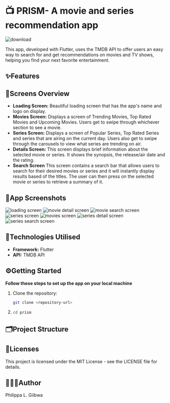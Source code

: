 # 📺 PRISM- A movie and series recommendation app


![download](https://github.com/user-attachments/assets/d6b3c70a-58de-49e7-885a-a26442869555)

This app, developed with Flutter, uses the TMDB API to offer users an easy way to search for and get recommendations on movies and TV shows, helping you find your next favorite entertainment.

## ✨Features
## 📲Screens Overview
* __Loading Screen:__ Beautiful loading screen that has the app's name and logo on display.
* __Movies Screen:__ Displays a screen of Trending Movies, Top Rated Movies and Upcoming Movies. Users get to swipe through whichever section to see a movie.
* __Series Screen:__ Displays a screen of Popular Series, Top Rated Series and series that are airing on the current day. Users also get to swipe through the carousels to view what series are trending on air.
* __Details Screen:__ This screen displays brief information about the selected movie or series. It shows the synopsis, the release/air date and the rating.
* __Search Screen__ This screen contains a search bar that allows users to search for their desired movies or series and it will instantly display results based of the titles. The user can then press on the selected movie or series to retrieve a summary of it. 
## 📱App Screenshots
![loading screen](https://github.com/user-attachments/assets/44df4751-141c-4a3a-8b2e-229e20e58b27)
![movie detail screen](https://github.com/user-attachments/assets/845b9007-6c16-424f-b781-f190eab16c30)
![movie search screen](https://github.com/user-attachments/assets/d990cb17-072f-4e51-8ea4-ff8f963220e4)
![series screen](https://github.com/user-attachments/assets/a7f98980-a859-451c-99b7-ff63caa62935)
![movies screen](https://github.com/user-attachments/assets/3b13a3f1-de7b-4289-b943-ac7d6ef42e31)
![series detail screen](https://github.com/user-attachments/assets/a5ce226f-efb8-46b2-90ec-f7ed9a83c60b)
![series search screen](https://github.com/user-attachments/assets/50786e5d-9ff3-4275-a836-2b4136d60bb5)


## 🔧Technologies Utilised
* __Framework:__ Flutter
* __API:__ TMDB API
## ⚙Getting Started
__Follow these steps to set up the app on your local machine__
1. Clone the repository:
   ```bash
   git clone <repository-url>
2. ```bash
   cd prism
## 🗂Project Structure
## 📃Licenses
This project is licensed under the MIT License - see the LICENSE file for details.
## 👩🏾‍💻Author
Philippa L. Giibwa
